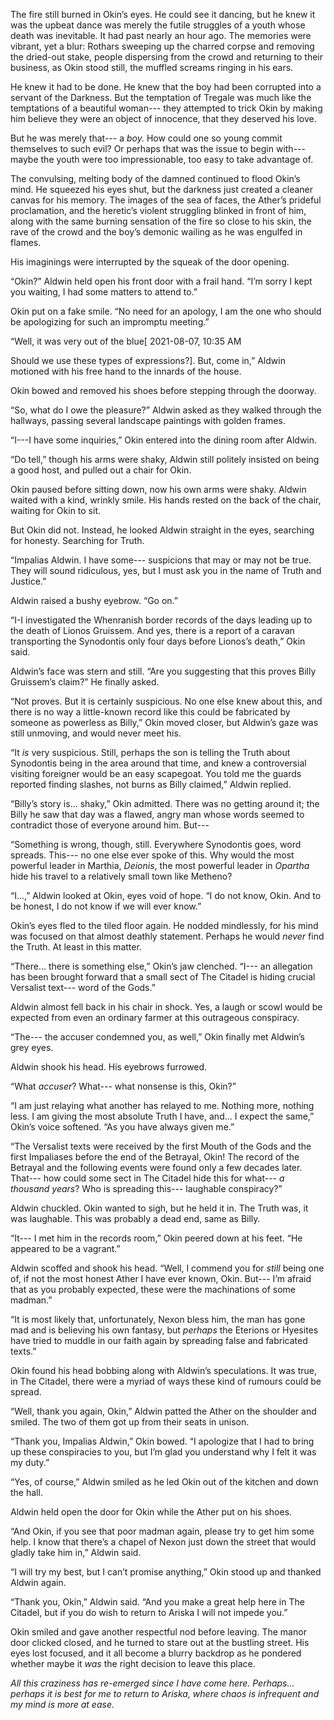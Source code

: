 The fire still burned in Okin’s eyes. He could see it dancing, but he knew it was the upbeat dance was merely the futile struggles of a youth whose death was inevitable. It had past nearly an hour ago. The memories were vibrant, yet a blur: Rothars sweeping up the charred corpse and removing the dried-out stake, people dispersing from the crowd and returning to their business, as Okin stood still, the muffled screams ringing in his ears.

He knew it had to be done. He knew that the boy had been corrupted into a servant of the Darkness. But the temptation of Tregale was much like the temptations of a beautiful woman--- they attempted to trick Okin by making him believe they were an object of innocence, that they deserved his love.

But he was merely that--- a *boy.* How could one so young commit themselves to such evil? Or perhaps that was the issue to begin with--- maybe the youth were too impressionable, too easy to take advantage of. 

The convulsing, melting body of the damned continued to flood Okin’s mind. He squeezed his eyes shut, but the darkness just created a cleaner canvas for his memory. The images of the sea of faces, the Ather’s prideful proclamation, and the heretic’s violent struggling blinked in front of him, along with the same burning sensation of the fire so close to his skin, the rave of the crowd and the boy’s demonic wailing as he was engulfed in flames.

His imaginings were interrupted by the squeak of the door opening.

“Okin?” Aldwin held open his front door with a frail hand. “I’m sorry I kept you waiting, I had some matters to attend to.” 

Okin put on a fake smile. “No need for an apology, I am the one who should be apologizing for such an impromptu meeting.”

“Well, it was very out of the blue\[ 2021-08-07, 10:35 AM

Should we use these types of expressions?\]. But, come in,” Aldwin motioned with his free hand to the innards of the house.

Okin bowed and removed his shoes before stepping through the doorway. 

“So, what do I owe the pleasure?” Aldwin asked as they walked through the hallways, passing several landscape paintings with golden frames.

“I---I have some inquiries,” Okin entered into the dining room after Aldwin.

“Do tell,” though his arms were shaky, Aldwin still politely insisted on being a good host, and pulled out a chair for Okin.

Okin paused before sitting down, now his own arms were shaky. Aldwin waited with a kind, wrinkly smile. His hands rested on the back of the chair, waiting for Okin to sit.

But Okin did not. Instead, he looked Aldwin straight in the eyes, searching for honesty. Searching for Truth.

“Impalias Aldwin. I have some--- suspicions that may or may not be true. They will sound ridiculous, yes, but I must ask you in the name of Truth and Justice.”

Aldwin raised a bushy eyebrow. “Go on.”

“I-I investigated the Whenranish border records of the days leading up to the death of  Lionos Gruissem. And yes, there is a report of a caravan transporting the Synodontis only four days before Lionos’s death,” Okin said.

Aldwin’s face was stern and still. “Are you suggesting that this proves Billy Gruissem’s claim?” He finally asked.

“Not proves. But it is certainly suspicious. No one else knew about this, and there is no way a little-known record like this could be fabricated by someone as powerless as Billy,” Okin moved closer, but Aldwin’s gaze was still unmoving, and would never meet his.

“It *is* very suspicious. Still, perhaps the son is telling the Truth about Synodontis being in the area around that time, and knew a controversial visiting foreigner would be an easy scapegoat. You told me the guards reported finding slashes, not burns as Billy claimed,” Aldwin replied.

“Billy’s story is... shaky,” Okin admitted. There was no getting around it; the Billy he saw that day was a flawed, angry man whose words seemed to contradict those of everyone around him. But---

“Something is wrong, though, still. Everywhere Synodontis goes, word spreads. This--- no one else ever spoke of this. Why would the most powerful leader in Marthia, *Deionis*, the most powerful leader in *Opartha* hide his travel to a relatively small town like Metheno?

“I...,” Aldwin looked at Okin, eyes void of hope. “I do not know, Okin. And to be honest, I do not know if we will ever know.”

Okin’s eyes fled to the tiled floor again. He nodded mindlessly, for his mind was focused on that almost deathly statement. Perhaps he would *never* find the Truth. At least in this matter.

“There... there is something else,” Okin’s jaw clenched. “I--- an allegation has been brought forward that a small sect of The Citadel is hiding crucial Versalist text--- word of the Gods.”

Aldwin almost fell back in his chair in shock. Yes, a laugh or scowl would be expected from even an ordinary farmer at this outrageous conspiracy.

“The--- the accuser condemned you, as well,” Okin finally met Aldwin’s grey eyes.

Aldwin shook his head. His eyebrows furrowed. 

“What *accuser*? What--- what nonsense is this, Okin?” 

“I am just relaying what another has relayed to me. Nothing more, nothing less. I am giving the most absolute Truth I have, and... I expect the same,” Okin’s voice softened. “As you have always given me.”

“The Versalist texts were received by the first Mouth of the Gods and the first Impaliases before the end of the Betrayal, Okin! The record of the Betrayal and the following events were found only a few decades later. That--- how could some sect in The Citadel hide this for what--- *a thousand years*? Who is spreading this--- laughable conspiracy?” 

Aldwin chuckled. Okin wanted to sigh, but he held it in. The Truth was, it was laughable. This was probably a dead end, same as Billy.

“It--- I met him in the records room,” Okin peered down at his feet. “He appeared to be a vagrant.”

Aldwin scoffed and shook his head. “Well, I commend you for *still* being one of, if not the most honest Ather I have ever known, Okin. But--- I’m afraid that as you probably expected, these were the machinations of some madman.”

“It is most likely that, unfortunately, Nexon bless him, the man has gone mad and is believing his own fantasy, but *perhaps* the Eterions or Hyesites have tried to muddle in our faith again by spreading false and fabricated texts.”

Okin found his head bobbing along with Aldwin’s speculations. It was true, in The Citadel, there were a myriad of ways these kind of rumours could be spread.

“Well, thank you again, Okin,” Aldwin patted the Ather on the shoulder and smiled. The two of them got up from their seats in unison. 

“Thank you, Impalias Aldwin,” Okin bowed. “I apologize that I had to bring up these conspiracies to you, but I’m glad you understand why I felt it was my duty.”

“Yes, of course,” Aldwin smiled as he led Okin out of the kitchen and down the hall. 

Aldwin held open the door for Okin while the Ather put on his shoes. 

“And Okin, if you see that poor madman again, please try to get him some help. I know that there’s a chapel of Nexon just down the street that would gladly take him in,” Aldwin said.

“I will try my best, but I can’t promise anything,” Okin stood up and thanked Aldwin again.

“Thank you, Okin,” Aldwin said. “And you make a great help here in The Citadel, but if you do wish to return to Ariska I will not impede you.”

Okin smiled and gave another respectful nod before leaving. The manor door clicked closed, and he turned to stare out at the bustling street. His eyes lost focused, and it all become a blurry backdrop as he pondered whether maybe it *was* the right decision to leave this place.

*All this craziness has re-emerged since I have come here. Perhaps... perhaps it is best for me to return to Ariska, where chaos is infrequent and my mind is more at ease.*
